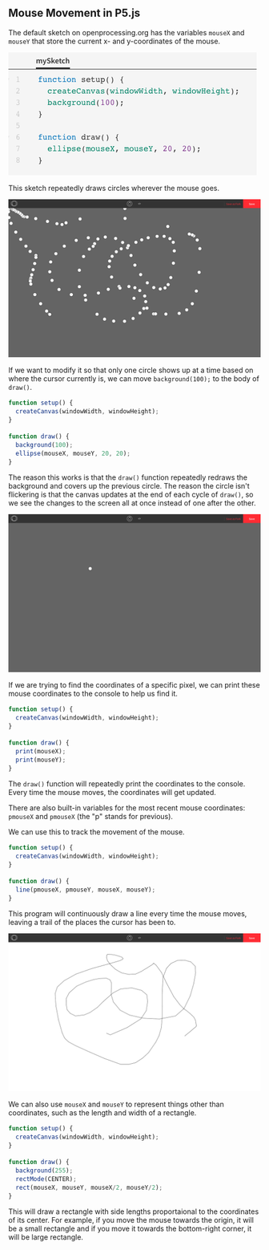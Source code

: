 ## Mouse Movement in P5.js

The default sketch on openprocessing.org has the variables `mouseX` and `mouseY` that store the current x- and y-coordinates of the mouse.

![](../Images/Default_Sketch.png)

This sketch repeatedly draws circles wherever the mouse goes. 

![](../Images/Circles2.png)

If we want to modify it so that only one circle shows up at a time based on where the cursor currently is, we can move `background(100);` to the body of `draw()`.

```js
function setup() {
  createCanvas(windowWidth, windowHeight);
}

function draw() {
  background(100);
  ellipse(mouseX, mouseY, 20, 20);
}
```

The reason this works is that the `draw()` function repeatedly redraws the background and covers up the previous circle. The reason the circle isn't flickering is that the canvas updates at the end of each cycle of `draw()`, so we see the changes to the screen all at once instead of one after the other.

![](../Images/Circle.png)

If we are trying to find the coordinates of a specific pixel, we can print these mouse coordinates to the console to help us find it.

```js
function setup() {
  createCanvas(windowWidth, windowHeight);
}

function draw() {
  print(mouseX);
  print(mouseY);
}
```

The `draw()` function will repeatedly print the coordinates to the console. Every time the mouse moves, the coordinates will get updated.

There are also built-in variables for the most recent mouse coordinates: `pmouseX` and `pmouseX` (the "p" stands for previous).

We can use this to track the movement of the mouse.

```js
function setup() {
  createCanvas(windowWidth, windowHeight);
}

function draw() {
  line(pmouseX, pmouseY, mouseX, mouseY);
}
```

This program will continuously draw a line every time the mouse moves, leaving a trail of the places the cursor has been to.

![](../Images/Mouse_Trail.png)

We can also use `mouseX` and `mouseY` to represent things other than coordinates, such as the length and width of a rectangle.


```js
function setup() {
  createCanvas(windowWidth, windowHeight);
}

function draw() {
  background(255);
  rectMode(CENTER);
  rect(mouseX, mouseY, mouseX/2, mouseY/2);
}
```

This will draw a rectangle with side lengths proportaional to the coordinates of its center. For example, if you move the mouse towards the origin, it will be a small rectangle and if you move it towards the bottom-right corner, it will be large rectangle.

